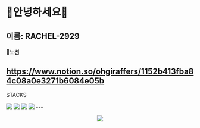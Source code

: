 # 🎈안녕하세요🎈
**이름: RACHEL-2929**
---
#### 🎁노션
https://www.notion.so/ohgiraffers/1152b413fba84c08a0e3271b6084e05b
---
STACKS  

<img src="https://img.shields.io/badge/java-007396?style=for-the-badge&logo=java&logoColor=white">
<img src="https://img.shields.io/badge/html5-E34F26?style=for-the-badge&logo=html5&logoColor=white">
<img src="https://img.shields.io/badge/javascript-F7DF1E?style=for-the-badge&logo=javascript&logoColor=black">
<img src="https://img.shields.io/badge/github-181717?style=for-the-badge&logo=github&logoColor=white">
---
<p align="center">
 <img src = "https://image.fmkorea.com/files/attach/new3/20230128/486616/3794897188/5441149598/e5c0be206d1d5fec4cc085fdcaddcb54.png">
</p>